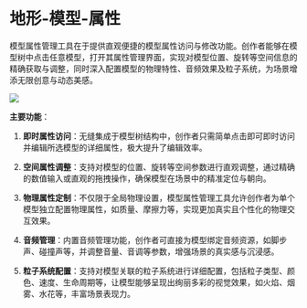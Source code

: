 # 地形-模型-属性

模型属性管理工具在于提供直观便捷的模型属性访问与修改功能。创作者能够在模型树中点击任意模型，打开其属性管理界面，实现对模型位置、旋转等空间信息的精确获取与调整，同时深入配置模型的物理特性、音频效果及粒子系统，为场景增添无限创意与动态美感。

![](/QQ20240915-155941.png)

**主要功能**：

1. **即时属性访问**：无缝集成于模型树结构中，创作者只需简单点击即可即时访问并编辑所选模型的详细属性，极大提升了编辑效率。

2. **空间属性调整**：支持对模型的位置、旋转等空间参数进行直观调整，通过精确的数值输入或直观的拖拽操作，确保模型在场景中的精准定位与朝向。

3. **物理属性定制**：不仅限于全局物理设置，模型属性管理工具允许创作者为单个模型独立配置物理属性，如质量、摩擦力等，实现更加真实且个性化的物理交互效果。

4. **音频管理**：内置音频管理功能，创作者可直接为模型绑定音频资源，如脚步声、碰撞声等，并调整音量、音调等参数，增强场景的真实感与沉浸感。

5. **粒子系统配置**：支持对模型关联的粒子系统进行详细配置，包括粒子类型、颜色、速度、生命周期等，让模型能够呈现出绚丽多彩的视觉效果，如火焰、烟雾、水花等，丰富场景表现力。
